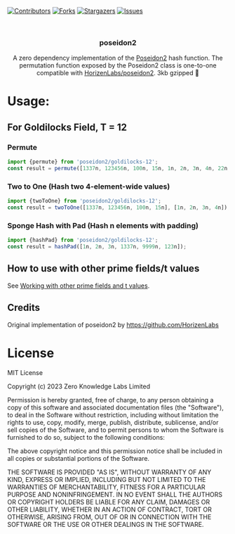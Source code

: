 <a name="readme-top"></a>
[![Contributors][contributors-shield]][contributors-url]
[![Forks][forks-shield]][forks-url]
[![Stargazers][stars-shield]][stars-url]
[![Issues][issues-shield]][issues-url]




<!-- PROJECT LOGO -->
<br />
<div align="center">

  <h3 align="center">poseidon2</h3>

  <p align="center">
A zero dependency implementation of the <a href="https://eprint.iacr.org/2023/323.pdf">Poseidon2</a> hash function.
The permutation function exposed by the Poseidon2 class is one-to-one compatible with <a href="https://github.com/HorizenLabs/poseidon2/blob/main/plain_implementations/src/poseidon2/poseidon2.rs">HorizenLabs/poseidon2</a>. 3kb gzipped 🎉
  </p>
</div>


# Usage:
## For Goldilocks Field, T = 12
### Permute
```javascript
import {permute} from 'poseidon2/goldilocks-12';
const result = permute([1337n, 123456n, 100n, 15n, 1n, 2n, 3n, 4n, 22n, 23n, 24n, 25n]);
```

### Two to One (Hash two 4-element-wide values)
```javascript
import {twoToOne} from 'poseidon2/goldilocks-12';
const result = twoToOne([1337n, 123456n, 100n, 15n], [1n, 2n, 3n, 4n]);
```

### Sponge Hash with Pad (Hash n elements with padding)
```javascript
import {hashPad} from 'poseidon2/goldilocks-12';
const result = hashPad([1n, 2n, 3n, 1337n, 9999n, 123n]);
```

## How to use with other prime fields/t values
See [Working with other prime fields and t values](./CUSTOM_FIELD_T.md).

## Credits
Original implementation of poseidon2 by https://github.com/HorizenLabs

# License
MIT License

Copyright (c) 2023 Zero Knowledge Labs Limited

Permission is hereby granted, free of charge, to any person obtaining a copy
of this software and associated documentation files (the "Software"), to deal
in the Software without restriction, including without limitation the rights
to use, copy, modify, merge, publish, distribute, sublicense, and/or sell
copies of the Software, and to permit persons to whom the Software is
furnished to do so, subject to the following conditions:

The above copyright notice and this permission notice shall be included in all
copies or substantial portions of the Software.

THE SOFTWARE IS PROVIDED "AS IS", WITHOUT WARRANTY OF ANY KIND, EXPRESS OR
IMPLIED, INCLUDING BUT NOT LIMITED TO THE WARRANTIES OF MERCHANTABILITY,
FITNESS FOR A PARTICULAR PURPOSE AND NONINFRINGEMENT. IN NO EVENT SHALL THE
AUTHORS OR COPYRIGHT HOLDERS BE LIABLE FOR ANY CLAIM, DAMAGES OR OTHER
LIABILITY, WHETHER IN AN ACTION OF CONTRACT, TORT OR OTHERWISE, ARISING FROM,
OUT OF OR IN CONNECTION WITH THE SOFTWARE OR THE USE OR OTHER DEALINGS IN THE
SOFTWARE.



<!-- MARKDOWN LINKS & IMAGES -->
<!-- https://www.markdownguide.org/basic-syntax/#reference-style-links -->
[contributors-shield]: https://img.shields.io/github/contributors/OpenAssetStandards/poseidon2.svg?style=for-the-badge
[contributors-url]: https://github.com/OpenAssetStandards/poseidon2/graphs/contributors
[forks-shield]: https://img.shields.io/github/forks/OpenAssetStandards/poseidon2.svg?style=for-the-badge
[forks-url]: https://github.com/OpenAssetStandards/poseidon2/network/members
[stars-shield]: https://img.shields.io/github/stars/OpenAssetStandards/poseidon2.svg?style=for-the-badge
[stars-url]: https://github.com/OpenAssetStandards/poseidon2/stargazers
[issues-shield]: https://img.shields.io/github/issues/OpenAssetStandards/poseidon2.svg?style=for-the-badge
[issues-url]: https://github.com/OpenAssetStandards/poseidon2/issues